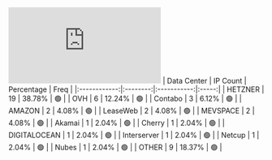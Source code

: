 ![Diagramm](https://github.com/obajay/StateSync-snapshots/blob/main/Projects/Chihua/1/README.md)
| Data Center | IP Count | Percentage | Freq |
|:------------:|:--------:|:-----------:|:-----:|
| HETZNER | 19 | 38.78% | 🟢 |
| OVH | 6 | 12.24% | 🟢 |
| Contabo | 3 | 6.12% | 🟢 |
| AMAZON | 2 | 4.08% | 🟢 |
| LeaseWeb | 2 | 4.08% | 🟢 |
| MEVSPACE | 2 | 4.08% | 🟢 |
| Akamai | 1 | 2.04% | 🟢 |
| Cherry | 1 | 2.04% | 🟢 |
| DIGITALOCEAN | 1 | 2.04% | 🟢 |
| Interserver | 1 | 2.04% | 🟢 |
| Netcup | 1 | 2.04% | 🟢 |
| Nubes | 1 | 2.04% | 🟢 |
| OTHER | 9 | 18.37% | 🟢 |